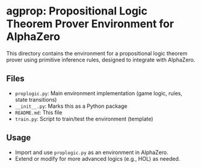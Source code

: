 # agprop: Propositional Logic Theorem Prover Environment for AlphaZero

This directory contains the environment for a propositional logic theorem prover using primitive inference rules, designed to integrate with AlphaZero.

## Files

- `proplogic.py`: Main environment implementation (game logic, rules, state transitions)
- `__init__.py`: Marks this as a Python package
- `README.md`: This file
- `train.py`: Script to train/test the environment (template)

## Usage

- Import and use `proplogic.py` as an environment in AlphaZero.
- Extend or modify for more advanced logics (e.g., HOL) as needed.
